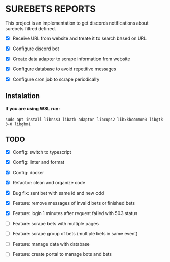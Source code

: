 # SUREBETS REPORTS
This project is an implementation to get discords notifications about surebets filtred defined.

- [x] Receive URL from website and treate it to search based on URL
- [x] Configure discord bot
- [x] Create data adapter to scrape information from website
- [x] Configure database to avoid repetitive messages
- [x] Configure cron job to scrape periodically



## Instalation

#### If you are using WSL run:
`sudo apt install libnss3 libatk-adaptor libcups2 libxkbcommon0 libgtk-3-0 libgbm1`


## TODO


- [x] Config: switch to typescript
- [x] Config: linter and format
- [x] Config: docker 
- [x] Refactor: clean and organize code 
- [x] Bug fix: sent bet with same id and new odd
- [x] Feature: remove messages of invalid bets or finished bets
- [x] Feature: login 1 minutes after request failed with 503 status
- [ ] Feature: scrape bets with multiple pages
- [ ] Feature: scrape group of bets (multiple bets in same event)
  
- [ ] Feature: manage data with database 
- [ ] Feature: create portal to manage bots and bets 